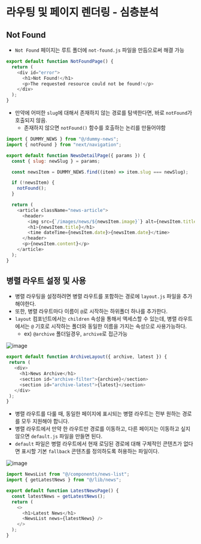 # 라우팅 및 페이지 렌더링 - 심층분석

## Not Found

- `Not Found` 페이지는 루트 폴더에 `not-found.js` 파일을 만듬으로써 해결 가능

```javascript
export default function NotFoundPage() {
  return (
    <div id="error">
      <h1>Not Found!</h1>
      <p>The requested resource could not be found!</p>
    </div>
  );
}
```

- 만약에 어떠한 `slug`에 대해서 존재하지 않는 경로를 탐색한다면, 바로 `notFound`가 호출되지 않음.
  - 존재하지 않으면 `notFound()` 함수를 호출하는 논리를 만들어야함
 
```javascript
import { DUMMY_NEWS } from "@/dummy-news";
import { notFound } from "next/navigation";

export default function NewsDetailPage({ params }) {
  const { slug: newSlug } = params;

  const newsItem = DUMMY_NEWS.find((item) => item.slug === newSlug);

  if (!newsItem) {
    notFound();
  }

  return (
    <article className="news-article">
      <header>
        <img src={`/images/news/${newsItem.image}`} alt={newsItem.title} />
        <h1>{newsItem.title}</h1>
        <time dateTime={newsItem.date}>{newsItem.date}</time>
      </header>
      <p>{newsItem.content}</p>
    </article>
  );
}
```

## 병렬 라우트 설정 및 사용

- 병렬 라우팅을 설정하려면 병렬 라우트를 포함하는 경로에 `layout.js` 파일을 추가해야한다.
- 또한, 병렬 라우트마다 이름이 `@`로 시작하는 하위폴더 하나를 추가한다.
- `layout` 컴포넌트에서는 `children` 속성을 통해서 액세스할 수 있는데, 병렬 라우트에서는 `@` 기호로 시작하는 폴더와 동일한 이름을 가지는 속성으로 사용가능하다.
  - ex) `@archive` 폴더일경우, `archive`로 접근가능


![image](https://github.com/user-attachments/assets/29291978-b361-443a-94da-890a114b46c5)


 ```javascript
export default function ArchiveLayout({ archive, latest }) {
  return (
    <div>
      <h1>News Archive</h1>
      <section id="archive-filter">{archive}</section>
      <section id="archive-latest">{latest}</section>
    </div>
  );
}
```

- 병렬 라우트를 다룰 때, 동일한 페이지에 표시되는 병렬 라우트는 전부 원하는 경로를 모두 지원해야 합니다.
- 병렬 라우트에서 만약 한 라우트만 경로를 이동하고, 다른 페이지는 이동하고 싶지 않으면 `default.js` 파일을 만들면 된다.
- `default` 파일은 병렬 라우트에서 현재 로딩된 경로에 대해 구체적인 콘텐츠가 없다면 표시할 기본 `fallback` 콘텐츠를 정의하도록 허용하는 파일이다.

![image](https://github.com/user-attachments/assets/5da618e9-5159-45b7-8046-b81d8c267360)


```javascript
import NewsList from "@/components/news-list";
import { getLatestNews } from "@/lib/news";

export default function LatestNewsPage() {
  const latestNews = getLatestNews();
  return (
    <>
      <h1>Latest News</h1>
      <NewsList news={latestNews} />
    </>
  );
}
```
